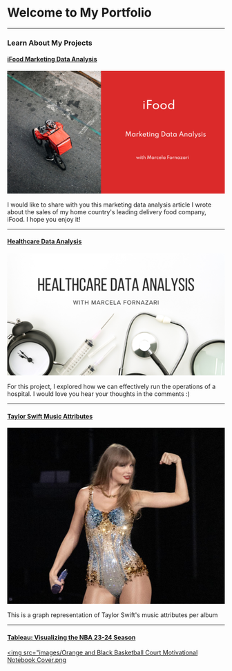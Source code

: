# Welcome to My Portfolio

---

### Learn About My Projects

#### [iFood Marketing Data Analysis](https://www.linkedin.com/pulse/excel-ifood-marketing-data-analysis-project-marcela-fornazari-bqhhc/)
[<img src="images/ifood.png"/>](https://www.linkedin.com/pulse/excel-ifood-marketing-data-analysis-project-marcela-fornazari-bqhhc/)

I would like to share with you this marketing data analysis article I wrote about the sales of my home country's leading delivery food company, iFood. I hope you enjoy it!

---
#### [Healthcare Data Analysis](https://www.linkedin.com/pulse/sql-healthcare-data-analysis-marcela-fornazari-jwijc/)
[<img src="images/Healthcare.png"/>](https://www.linkedin.com/pulse/sql-healthcare-data-analysis-marcela-fornazari-jwijc/)

For this project, I explored how we can effectively run the operations of a hospital. I would love you hear your thoughts in the comments :) 

---
#### [Taylor Swift Music Attributes](https://public.tableau.com/app/profile/marcela.fornazari/viz/TaylorSwift_17155550425330/TaylorSwift?publish=yes)
[<img src="images/taylor swift.jpeg"/>](https://public.tableau.com/app/profile/marcela.fornazari/viz/TaylorSwift_17155550425330/TaylorSwift?publish=yes)

This is a graph representation of Taylor Swift's music attributes per album 

___

#### [Tableau: Visualizing the NBA 23-24 Season](https://www.linkedin.com/pulse/tableau-visualizing-nba-23-24-season-marcela-fornazari-azj2c/?trackingId=5vaz2lcGTTS0rOu5Jsz71A%3D%3D)
[<img src="images/Orange and Black Basketball Court Motivational Notebook Cover.png](https://www.linkedin.com/pulse/tableau-visualizing-nba-23-24-season-marcela-fornazari-azj2c/?trackingId=5vaz2lcGTTS0rOu5Jsz71A%3D%3D)



